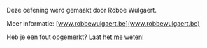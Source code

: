 Deze oefening werd gemaakt door Robbe Wulgaert. 

Meer informatie: [www.robbewulgaert.be](www.robbewulgaert.be)

Heb je een fout opgemerkt? 
[Laat het me weten!](www.robbewulgaert.be/contact)
